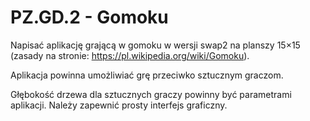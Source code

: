 # PZ.GD.2 - Gomoku

Napisać aplikację grającą w gomoku w wersji swap2 na planszy 15×15 (zasady na stronie: https://pl.wikipedia.org/wiki/Gomoku). 

Aplikacja powinna umożliwiać grę przeciwko sztucznym graczom. 

Głębokość drzewa dla sztucznych graczy powinny być parametrami aplikacji. Należy
zapewnić prosty interfejs graficzny.
